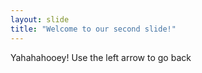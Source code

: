```yaml
---
layout: slide
title: "Welcome to our second slide!"
---
```

Yahahahooey!
Use the left arrow to go back

